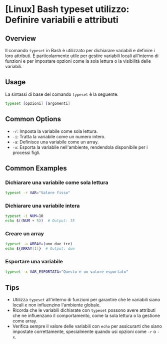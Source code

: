 # [Linux] Bash typeset utilizzo: Definire variabili e attributi

## Overview
Il comando `typeset` in Bash è utilizzato per dichiarare variabili e definire i loro attributi. È particolarmente utile per gestire variabili locali all'interno di funzioni e per impostare opzioni come la sola lettura o la visibilità delle variabili.

## Usage
La sintassi di base del comando `typeset` è la seguente:

```bash
typeset [opzioni] [argomenti]
```

## Common Options
- `-r`: Imposta la variabile come sola lettura.
- `-i`: Tratta la variabile come un numero intero.
- `-a`: Definisce una variabile come un array.
- `-x`: Esporta la variabile nell'ambiente, rendendola disponibile per i processi figli.

## Common Examples

### Dichiarare una variabile come sola lettura
```bash
typeset -r VAR="Valore fisso"
```

### Dichiarare una variabile intera
```bash
typeset -i NUM=10
echo $((NUM + 5))  # Output: 15
```

### Creare un array
```bash
typeset -a ARRAY=(uno due tre)
echo ${ARRAY[1]}  # Output: due
```

### Esportare una variabile
```bash
typeset -x VAR_ESPORTATA="Questo è un valore esportato"
```

## Tips
- Utilizza `typeset` all'interno di funzioni per garantire che le variabili siano locali e non influenzino l'ambiente globale.
- Ricorda che le variabili dichiarate con `typeset` possono avere attributi che ne influenzano il comportamento, come la sola lettura o la gestione come array.
- Verifica sempre il valore delle variabili con `echo` per assicurarti che siano impostate correttamente, specialmente quando usi opzioni come `-r` o `-x`.